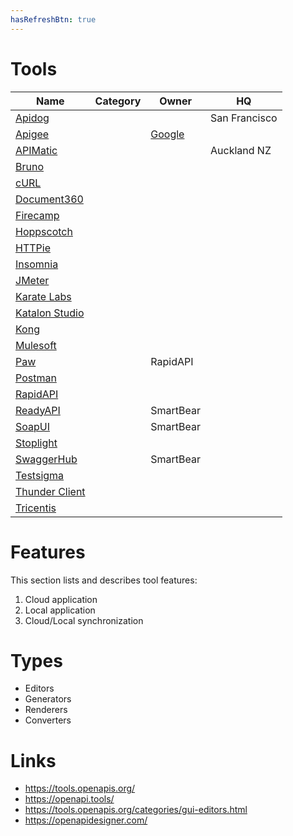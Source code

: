 ```yaml
---
hasRefreshBtn: true
---
```


# Tools

|Name|Category|Owner|HQ|
|-|-|-|-|
|[Apidog](../terminology/#apidog)|||San Francisco|
|[Apigee](../terminology/#apigee)||[Google](https://cloud.google.com/apigee)||
|[APIMatic](../terminology/#apimatic)|||Auckland NZ|
|[Bruno](../terminology/#bruno)||||
|[cURL](../terminology/#curl)||||
|[Document360](../terminology/#document360)||||
|[Firecamp](../terminology/#firecamp)||||
|[Hoppscotch](../terminology/#hoppscotch)||||
|[HTTPie](../terminology/#httpie)||||
|[Insomnia](../terminology/#insomnia)||||
|[JMeter](../terminology/#jmeter)||||
|[Karate Labs](../terminology/#karate-labs)||||
|[Katalon Studio](../terminology/#katalon-studio)||||
|[Kong](../terminology/#kong)||||
|[Mulesoft](../terminology/#mulesoft)||||
|[Paw](../terminology/#paw)||RapidAPI||
|[Postman](../terminology/#postman)||||
|[RapidAPI](../terminology/#rapidapi)||||
|[ReadyAPI](../terminology/#readyapi)||SmartBear||
|[SoapUI](../terminology/#soapui)||SmartBear||
|[Stoplight](../terminology/#stoplight)||||
|[SwaggerHub](../terminology/#swaggerhub)||SmartBear||
|[Testsigma](../terminology/#testsimga)||||
|[Thunder Client](../terminology/#thunder-client)||||
|[Tricentis](../terminology/#tricentis)||||

# Features

This section lists and describes tool features:

1. Cloud application
1. Local application
1. Cloud/Local synchronization

# Types

* Editors
* Generators
* Renderers
* Converters

# Links

* https://tools.openapis.org/
* https://openapi.tools/
* https://tools.openapis.org/categories/gui-editors.html
* https://openapidesigner.com/
